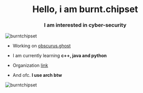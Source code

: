 <h1 align="center">Hello, i am burnt.chipset</h1>
<h3 align="center">I am interested in cyber-security</h3>

<p align="left"> <img src="https://komarev.com/ghpvc/?username=burntchipset&label=Profile%20views&color=0e75b6&style=flat" alt="burntchipset" /> </p>

- Working on [obscurus.ghost](https://github.com/Obscurus-network/Obscurus.ghost)

- I am currently learning **c++, java and python**

- Organization [link](https://github.com/Obscurus-network)

- And ofc. **I use arch btw**
</p>

<p><img align="center" src="https://github-readme-streak-stats.herokuapp.com/?user=burntchipset&" alt="burntchipset" /></p>
